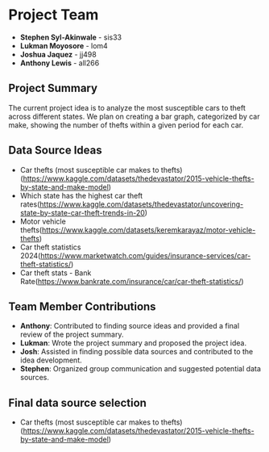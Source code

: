 # Project Team

- **Stephen Syl-Akinwale** - sis33
- **Lukman Moyosore** - lom4
- **Joshua Jaquez** - jj498
- **Anthony Lewis** - all266

## Project Summary

The current project idea is to analyze the most susceptible cars to theft across different states. We plan on creating a bar graph, categorized by car make, showing the number of thefts within a given period for each car.

## Data Source Ideas

- Car thefts (most susceptible car makes to thefts)(https://www.kaggle.com/datasets/thedevastator/2015-vehicle-thefts-by-state-and-make-model)
- Which state has the highest car theft rates(https://www.kaggle.com/datasets/thedevastator/uncovering-state-by-state-car-theft-trends-in-20)
- Motor vehicle thefts(https://www.kaggle.com/datasets/keremkarayaz/motor-vehicle-thefts)
- Car theft statistics 2024(https://www.marketwatch.com/guides/insurance-services/car-theft-statistics/)
- Car theft stats - Bank Rate(https://www.bankrate.com/insurance/car/car-theft-statistics/)

## Team Member Contributions

- **Anthony**: Contributed to finding source ideas and provided a final review of the project summary.
- **Lukman**: Wrote the project summary and proposed the project idea.
- **Josh**: Assisted in finding possible data sources and contributed to the idea development.
- **Stephen**: Organized group communication and suggested potential data sources.


## Final data source selection
- Car thefts (most susceptible car makes to thefts)(https://www.kaggle.com/datasets/thedevastator/2015-vehicle-thefts-by-state-and-make-model)
